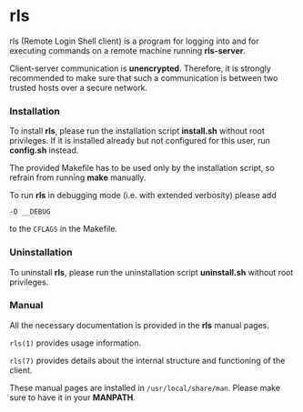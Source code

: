 # rls

rls (Remote Login Shell client) is a program for logging into and for executing commands on a remote machine running **rls-server**.

Client-server communication is **unencrypted**. Therefore, it is strongly recommended to make sure that such a communication is between two trusted hosts over a secure network.

### Installation

To install **rls**, please run the installation script **install.sh** without root privileges. If it is installed already but not configured for this user, run **config.sh** instead.

The provided Makefile has to be used only by the installation script, so refrain from running **make** manually.

To run **rls** in debugging mode (i.e. with extended verbosity) please add
```
-D __DEBUG
```
to the `CFLAGS` in the Makefile.

### Uninstallation

To uninstall **rls**, please run the uninstallation script **uninstall.sh** without root privileges.

### Manual

All the necessary documentation is provided in the **rls** manual pages.

`rls(1)`  provides usage information.

`rls(7)`  provides details about the internal structure and functioning of the client.

These manual pages are installed in `/usr/local/share/man`. Please make sure to have it in your **MANPATH**.
